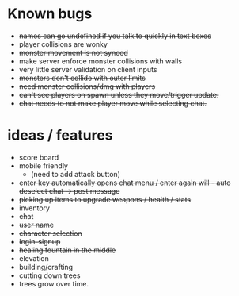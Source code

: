 # Known bugs
- ~~names can go undefined if you talk to quickly in text boxes~~
- player collisions are wonky
- ~~monster movement is not synced~~
- make server enforce monster collisions with walls
- very little server validation on client inputs
- ~~monsters don't collide with outer limits~~
- ~~need monster collisions/dmg with players~~
- ~~can't see players on spawn unless they move/trigger update.~~
- ~~chat needs to not make player move while selecting chat.~~

# ideas / features
- score board
- mobile friendly
  - (need to add attack button)
- ~~enter key automatically opens chat menu / enter again will - auto deselect chat -> post message~~
- ~~picking up items to upgrade weapons / health / stats~~
- inventory
- ~~chat~~
- ~~user name~~
- ~~character selection~~
- ~~login-signup~~
- ~~healing fountain in the middle~~
- elevation
- building/crafting
- cutting down trees
- trees grow over time.